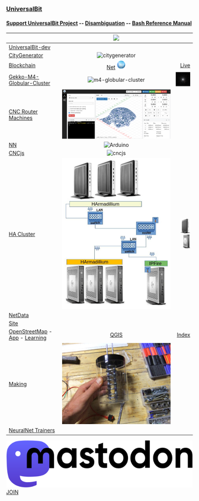 ### [UniversalBit](https://github.com/universalbit-dev) 

#### [Support UniversalBit Project](https://github.com/universalbit-dev/universalbit-dev/tree/main/support) -- [Disambiguation](https://en.wikipedia.org/wiki/Wikipedia:Disambiguation) -- [Bash Reference Manual](https://www.gnu.org/software/bash/manual/html_node/index.html)
|    | <img src="https://github.com/universalbit-dev/universalbit-dev/blob/main/gif/nebula/nebula_loop.gif" width="auto"></img> |  |
|--------------|:-----:|-----------:|
| [UniversalBit-dev](https://github.com/universalbit-dev/universalbit-dev) | | |
| [CityGenerator](https://github.com/universalbit-dev/CityGenerator)     | ![citygenerator](https://github.com/universalbit-dev/CityGenerator/blob/master/assets/images/gif/citygenerator.gif) | |
| [Blockchain](https://github.com/universalbit-dev/universalbit-dev/tree/main/blockchain/bitcoin)    | [Net](https://bitnodes.io/nodes/network-map/) <img src="https://github.com/universalbit-dev/universalbit-dev/blob/main/docs/assets/images/blockchain.png" width="25"></img> | [Live](https://bitnodes.io/nodes/live-map/)| 
| [Gekko-M4-Globular-Cluster](https://github.com/universalbit-dev/gekko-m4)    |![m4-globular-cluster](https://github.com/universalbit-dev/gekko-m4/blob/master/images/gif/pm2_ecosystem.gif) | <img src="https://github.com/universalbit-dev/universalbit-dev/blob/main/docs/assets/images/Globular_cluster_Messier_4.jpg" width="40"></img>|
| [CNC Router Machines](https://github.com/universalbit-dev/cnc-router-machines)    |![cncjs](https://github.com/universalbit-dev/cnc-router-machines/blob/main/g-code/universalbit/cncjs/universalbit_cncjs.png) | |
| [NN](https://github.com/universalbit-dev/universalbit-dev/tree/main/ann)    |![Arduino](https://github.com/universalbit-dev/universalbit-dev/blob/main/ann/img/gif/arduino-nano_ANN.gif)| |
| [CNCjs](https://github.com/universalbit-dev/cncjs/blob/master/README.md)    | ![cncjs](https://github.com/universalbit-dev/cncjs/blob/master/gif/cncjs.gif) | |
| [HA Cluster](https://github.com/universalbit-dev/HArmadillium/blob/main/HArmadillium.md)       |  ![HArmadillium](https://github.com/universalbit-dev/HArmadillium/blob/main/images/HArmadillium.jpg)  | <img src="https://github.com/universalbit-dev/universalbit-dev/blob/main/docs/assets/images/HP-T630.png" width="27"></img> <img src="https://github.com/universalbit-dev/universalbit-dev/blob/main/docs/assets/images/HP-T610.png" width="20"></img>|
| [NetData](https://universalbitcdn.it/spaces/content-delivery-network/rooms/local/nodes#metrics_correlation=false&after=-900&before=0&utc=Europe%2FRome&offset=%2B2&timezoneName=Amsterdam%2C%20Berlin%2C%20Bern%2C%20Rome%2C%20Stockholm%2C%20Vienna&modal=&modalTab=&modalParams=&selectedIntegrationCategory=deploy.operating-systems&force_play=false&local--chartName-val=menu_system_submenu_cpu&local-nodesView-nodeIdToGo-val=menu_Live)    | | |
| [Site](https://www.universalbit.it)    | | |
| [OpenStreetMap](https://github.com/universalbit-dev/iD) - [App](https://oyster-app-c5dox.ondigitalocean.app) - [Learning](https://learnosm.org/it/beginner/start-osm/)    | [QGIS](https://github.com/universalbit-dev/QGIS) | [Index](https://ubuntu.qgis.org/ubuntu/) |
| [Making](https://en.wikipedia.org/wiki/Maker_culture#Philosophical_emphasis)    | ![hho](https://github.com/universalbit-dev/CityGenerator/blob/master/public/hho/HHO_03.JPG)| |
| [NeuralNet Trainers](https://github.com/universalbit-dev/convnetjs)    |  |  |

<img src="https://github.com/universalbit-dev/universalbit-dev/blob/main/social/mastodon/wordmark-black-text.svg" width="auto"></img>[JOIN](https://mastodon.social/invite/UR5693Bc )
